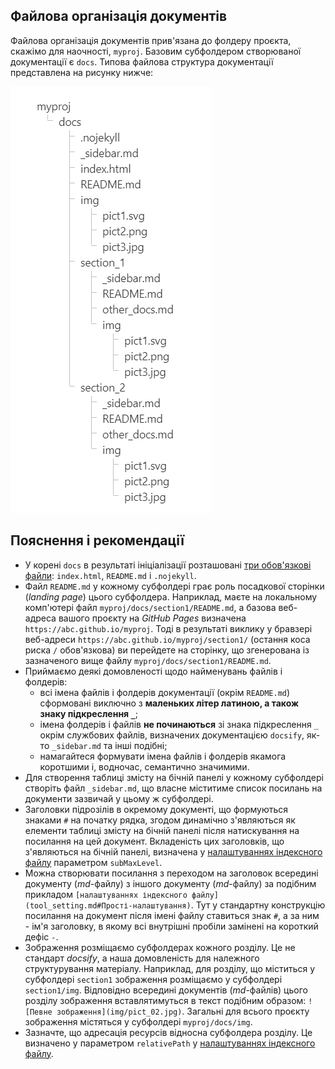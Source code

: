 ## Файлова організація документів

Файлова організація документів прив'язана до фолдеру проєкта, скажімо для наочності, `myproj`. Базовим субфолдером створюваної документації є `docs`. Типова файлова структура документації представлена на рисунку нижче:

![Файлова структура документації](img/file_struct.png)

## Пояснення і рекомендації

- У корені `docs` в результаті ініціалізації розташовані [три обов'язкові файли](install_tool.md#Створюйте-свій-вміст): `index.html`, `README.md` і `.nojekyll`.
- Файл `README.md` у кожному субфолдері грає роль посадкової сторінки (*landing page*) цього субфолдера. Наприклад, маєте на локальному комп'ютері файл `myproj/docs/section1/README.md`, а базова веб-адреса вашого проєкту на *GitHub Pages* визначена `https://abc.github.io/myproj`. Тоді в результаті виклику у бравзері веб-адреси `https://abc.github.io/myproj/section1/` (остання коса риска `/` обов'язкова) ви перейдете на сторінку, що згенерована із зазначеного вище файлу `myproj/docs/section1/README.md`.
- Приймаємо деякі домовленості щодо найменувань файлів і фолдерів:
  - всі імена файлів і фолдерів документації (окрім `README.md`) сформовані виключно з **маленьких літер латиною, а також знаку підкреслення `_`**;
  - імена фолдерів і файлів **не починаються** зі знака підкреслення `_` окрім службових файлів, визначених документацією `docsify`, як-то  `_sidebar.md` та інші подібні;
  - намагайтеся формувати імена файлів і фолдерів якамога коротшими і, водночас, семантично значимими.
- Для створення таблиці змісту на бічній панелі у кожному субфолдері створіть файл `_sidebar.md`, що власне міститиме список посилань на документи зазвичай у цьому ж субфолдері.
- Заголовки підрозілів в окремому документі, що формуються знаками `#` на початку рядка, згодом динамічно з'являються як елементи таблиці змісту на бічній панелі після натискування на посилання на цей документ. Вкладеність цих заголовків, що з'являються на бічній панелі, визначена у [налаштуваннях індексного файлу](tool_setting.md#Прості-налаштування) параметром `subMaxLevel`. 
- Можна створювати посилання з переходом на заголовок всередині документу (*md*-файлу) з іншого документу (*md*-файлу) за подібним прикладом `[налаштуваннях індексного файлу](tool_setting.md#Прості-налаштування)`. Тут у стандартну конструкцію посилання на документ після імені файлу ставиться знак `#`, а за ним - ім'я заголовку, в якому всі внутрішні пробіли замінені на короткий дефіс `-`.
- Зображення розміщаємо субфолдерах кожного розділу. Це не стандарт *docsify*, а наша домовленість для належного структурування матеріалу. Наприклад, для розділу, що міститься у субфолдері `section1` зображення розміщаємо у субфолдері `section1/img`. Відповідно всередині документів (*md*-файлів) цього розділу зображення вставлятимуться в текст подібним образом: `![Певне зображення](img/pict_02.jpg)`. Загальні для всього проєкту зображення містяться у субфолдері `myproj/docs/img`.
- Зазначте, що адресація ресурсів відносна субфолдера розділу. Це визначено у параметром `relativePath` у [налаштуваннях індексного файлу](tool_setting.md#Прості-налаштування).
